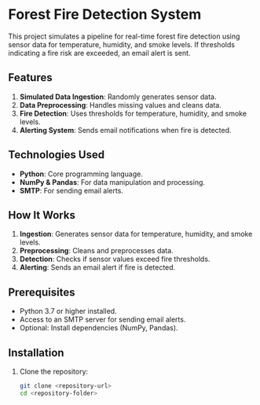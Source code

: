 # Forest Fire Detection System

This project simulates a pipeline for real-time forest fire detection using sensor data for temperature, humidity, and smoke levels. If thresholds indicating a fire risk are exceeded, an email alert is sent.

## Features
1. **Simulated Data Ingestion**: Randomly generates sensor data.
2. **Data Preprocessing**: Handles missing values and cleans data.
3. **Fire Detection**: Uses thresholds for temperature, humidity, and smoke levels.
4. **Alerting System**: Sends email notifications when fire is detected.

## Technologies Used
- **Python**: Core programming language.
- **NumPy & Pandas**: For data manipulation and processing.
- **SMTP**: For sending email alerts.

## How It Works
1. **Ingestion**: Generates sensor data for temperature, humidity, and smoke levels.
2. **Preprocessing**: Cleans and preprocesses data.
3. **Detection**: Checks if sensor values exceed fire thresholds.
4. **Alerting**: Sends an email alert if fire is detected.

## Prerequisites
- Python 3.7 or higher installed.
- Access to an SMTP server for sending email alerts.
- Optional: Install dependencies (NumPy, Pandas).

## Installation
1. Clone the repository:
   ```bash
   git clone <repository-url>
   cd <repository-folder>
